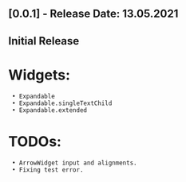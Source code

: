 ## [0.0.1] - Release Date: 13.05.2021

## Initial Release ##
   # Widgets:
     • Expandable
     • Expandable.singleTextChild
     • Expandable.extended

   # TODOs:
     • ArrowWidget input and alignments.
     • Fixing test error.